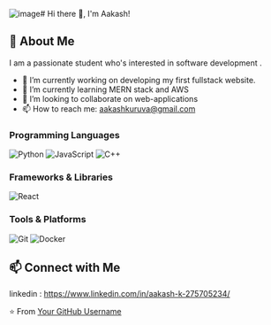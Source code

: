 ![image](https://github.com/aakash1205/aakash1205/assets/114174835/3e6e1a5e-5319-4b14-9b84-3b40d0393479)# Hi there 👋, I'm Aakash!
## 🚀 About Me

I am a passionate student who's interested in software development .

- 🔭 I’m currently working on developing my first fullstack website.
- 🌱 I’m currently learning MERN stack and AWS
- 👯 I’m looking to collaborate on web-applications 
- 📫 How to reach me: aakashkuruva@gmail.com



### Programming Languages
![Python](https://img.shields.io/badge/python-3670A0?style=for-the-badge&logo=python&logoColor=ffdd54)
![JavaScript](https://img.shields.io/badge/javascript-%23323330.svg?style=for-the-badge&logo=javascript&logoColor=%23F7DF1E)
![C++](https://img.shields.io/badge/c++-%2300599C.svg?style=for-the-badge&logo=c%2B%2B&logoColor=white)

### Frameworks & Libraries
![React](https://img.shields.io/badge/react-%2320232a.svg?style=for-the-badge&logo=react&logoColor=%2361DAFB)

### Tools & Platforms
![Git](https://img.shields.io/badge/git-%23F05033.svg?style=for-the-badge&logo=git&logoColor=white)
![Docker](https://img.shields.io/badge/docker-%230db7ed.svg?style=for-the-badge&logo=docker&logoColor=white)





## 📫 Connect with Me

linkedin :   https://www.linkedin.com/in/aakash-k-275705234/





⭐️ From [Your GitHub Username](https://github.com/aakash1205)

